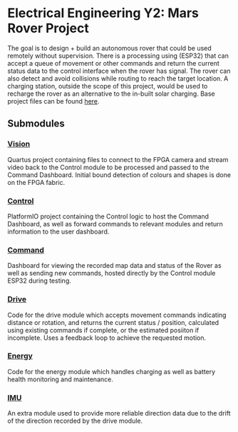 # Electrical Engineering Y2: Mars Rover Project

The goal is to design + build an autonomous rover that could be used remotely without supervision. There is a processing using (ESP32) that can accept a queue of movement or other commands and return the current status data to the control interface when the rover has signal. The rover can also detect and avoid collisions while routing to reach the target location. A charging station, outside the scope of this project, would be used to recharge the rover as an alternative to the in-built solar charging. Base project files can be found [here](https://github.com/edstott/EEE2Rover).

## Submodules

### [Vision](./Vision/)

Quartus project containing files to connect to the FPGA camera and stream video back to the Control module to be processed and passed to the Command Dashboard. Initial bound detection of colours and shapes is done on the FPGA fabric.

### [Control](./Control/)

PlatformIO project containing the Control logic to host the Command Dashboard, as well as forward commands to relevant modules and return information to the user dashboard.

### [Command](./Command/)

Dashboard for viewing the recorded map data and status of the Rover as well as sending new commands, hosted directly by the Control module ESP32 during testing.

### [Drive](./Drive/)

Code for the drive module which accepts movement commands indicating distance or rotation, and returns the current status / position, calculated using existing commands if complete, or the estimated posiiton if incomplete. Uses a feedback loop to achieve the requested motion.

### [Energy](./Energy/)

Code for the energy module which handles charging as well as battery health monitoring and maintenance. 

### [IMU](./IMU/)

An extra module used to provide more reliable direction data due to the drift of the direction recorded by the drive module.
